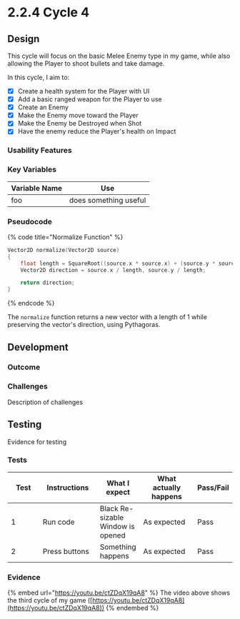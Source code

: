 # 2.2.4 Cycle 4

## Design

This cycle will focus on the basic Melee Enemy type in my game, while also allowing the Player to shoot bullets and take damage.

In this cycle, I aim to:

* [x] Create a health system for the Player with UI
* [x] Add a basic ranged weapon for the Player to use
* [x] Create an Enemy
* [x] Make the Enemy move toward the Player
* [x] Make the Enemy be Destroyed when Shot
* [x] Have the enemy reduce the Player's health on Impact

### Usability Features

### Key Variables

| Variable Name | Use                   |
| ------------- | --------------------- |
| foo           | does something useful |

### Pseudocode

{% code title="Normalize Function" %}
```cpp
Vector2D normalize(Vector2D source)
{
    float length = SquareRoot((source.x * source.x) + (source.y * source.y));
    Vector2D direction = source.x / length, source.y / length;

    return direction;
}
```
{% endcode %}

The `normalize` function returns a new vector with a length of 1 while preserving the vector's direction, using Pythagoras.

## Development

### Outcome

### Challenges

Description of challenges

## Testing

Evidence for testing

### Tests

<table><thead><tr><th width="90">Test</th><th width="141">Instructions</th><th>What I expect</th><th width="163">What actually happens</th><th>Pass/Fail</th></tr></thead><tbody><tr><td>1</td><td>Run code</td><td>Black Re-sizable Window is opened</td><td>As expected</td><td>Pass</td></tr><tr><td>2</td><td>Press buttons</td><td>Something happens</td><td>As expected</td><td>Pass</td></tr></tbody></table>

### Evidence

{% embed url="https://youtu.be/ctZDqX19qA8" %}
The video above shows the third cycle of my game ([https://youtu.be/ctZDqX19qA8](https://youtu.be/ctZDqX19qA8))
{% endembed %}
